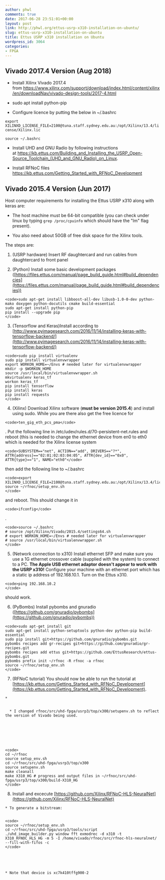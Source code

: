 ```yaml
---
author: phwl
comments: true
date: 2017-06-28 23:51:01+00:00
layout: post
link: http://phwl.org/ettus-usrp-x310-installation-on-ubuntu/
slug: ettus-usrp-x310-installation-on-ubuntu
title: Ettus USRP x310 installation on Ubuntu
wordpress_id: 3064
categories:
- FPGA
---
```


## Vivado 2017.4 Version (Aug 2018)





 	
  * Install Xilinx Vivado 2017.4 from https://www.xilinx.com/support/download/index.html/content/xilinx/en/downloadNav/vivado-design-tools/2017-4.html

 	
  * sudo apt install python-pip

 	
  * Configure licence by putting the below in ~/.bashrc


`export XILINXD_LICENSE_FILE=2100@tuna.staff.sydney.edu.au:/opt/Xilinx/13.4/license/Xilinx.lic`

`source ~/.bashrc`



 	
  * Install UHD and GNU Radio by following instructions at https://kb.ettus.com/Building_and_Installing_the_USRP_Open-Source_Toolchain_(UHD_and_GNU_Radio)_on_Linux.

 	
  * Install RFNoC files https://kb.ettus.com/Getting_Started_with_RFNoC_Development




## Vivado 2015.4 Version (Jun 2017)


Host computer requirements for installing the Ettus USRP x310 along with keras are:



 	
  * The host machine must be 64-bit compatible (you can check under linux by typing `grep /proc/cpuinfo` which should have the "lm" flag present).

 	
  * You also need about 50GB of free disk space for the Xilinx tools.


The steps are:
<!-- more -->

 	
  1. (USRP hardware) Insert RF daughtercard and run cables from daughtercard to front panel

 	
  2. (Python) Install some basic development packages ([https://files.ettus.com/manual/page_build_guide.html#build_dependencies](https://files.ettus.com/manual/page_build_guide.html#build_dependencies))

    
    <code>sudo apt-get install libboost-all-dev libusb-1.0-0-dev python-mako doxygen python-docutils cmake build-essential
    sudo apt-get install python-pip
    pip install --upgrade pip
    </code>




 	
  3. (Tensorflow and Keras)Install according to [http://www.pyimagesearch.com/2016/11/14/installing-keras-with-tensorflow-backend/](http://www.pyimagesearch.com/2016/11/14/installing-keras-with-tensorflow-backend/)

    
    <code>sudo pip install virtualenv
    sudo pip install virtualenvwrapper
    export WORKON_HOME=~/Envs # needed later for virtualenvwrapper
    mkdir -p $WORKON_HOME
    source /usr/local/bin/virtualenvwrapper.sh
    mkvirtualenv keras_tf
    workon keras_tf
    pip install tensorflow
    pip install keras
    pip install requests
    </code>




 	
  4. (Xilinx) Download Xilinx software (**must be version 2015.4**) and install using sudo. While you are there also get the free licence for

    
    <code>ten_gig_eth_pcs_pma</code>


. Put the following line in /etc/udev/rules.d/70-persistent-net.rules and reboot (this is needed to change the ethernet device from en0 to eth0 which is needed for the Xilinx license system

    
    <code>SUBSYSTEM=="net", ACTION=="add", DRIVERS=="?*", ATTR{address}=="02:01:02:03:04:05", ATTR{dev_id}=="0x0", ATTR{type}=="1", NAME="eth0"</code>


then add the following line to ~/.bashrc

    
    <code>export XILINXD_LICENSE_FILE=2100@tuna.staff.sydney.edu.au:/opt/Xilinx/13.4/license/Xilinx.lic
    source ~/rfnoc/setup_env.sh
    </code>


and reboot. This should change it in

    
    <code>ifconfig</code>


.

    
    <code>source ~/.bashrc
    # source /opt/Xilinx/Vivado/2015.4/settings64.sh
    # export WORKON_HOME=~/Envs # needed later for virtualenvwrapper
    # source /usr/local/bin/virtualenvwrapper.sh
    </code>




 	
  5. (Network connection to x310) Install ethernet SFP and make sure you use a 1G ethernet crossover cable (supplied with the system) to connect to a PC. **The Apple USB ethernet adaptor doesn't appear to work with the USRP x310!** Configure your machine with an ethernet port which has a static ip address of 192.168.10.1. Turn on the Ettus x310.

    
    <code>ping 192.168.10.2
    </code>


should work.

 	
  6. (PyBombs) Install pybombs and gnuradio ([https://github.com/gnuradio/pybombs](https://github.com/gnuradio/pybombs))

    
    <code>sudo apt-get install git
    sudo apt-get install python-setuptools python-dev python-pip build-essential
    sudo pip install git+https://github.com/gnuradio/pybombs.git
    pybombs recipes add gr-recipes git+https://github.com/gnuradio/gr-recipes.git
    pybombs recipes add ettus git+https://github.com/EttusResearch/ettus-pybombs.git
    pybombs prefix init ~/rfnoc -R rfnoc -a rfnoc
    source ~/rfnoc/setup_env.sh
    </code>




 	
  7. (RFNoC tutorial) You should now be able to run the tutorial at [https://kb.ettus.com/Getting_Started_with_RFNoC_Development](https://kb.ettus.com/Getting_Started_with_RFNoC_Development).

 	
    * 

 	
      * I changed rfnoc/src/uhd-fpga/usrp3/top/x300/setupenv.sh to reflect the version of Vivado being used.






    
    <code>
    cd ~/rfnoc
    source setup_env.sh
    cd ~/rfnoc/src/uhd-fpga/usrp3/top/x300
    source setupenv.sh
    make cleanall
    make X310_HG # progress and output files in ~/rfnoc/src/uhd-fpga/usrp3/top/x300/build-X310_HG
    </code>




 	
  8. Install and excecute [https://github.com/Xilinx/RFNoC-HLS-NeuralNet](https://github.com/Xilinx/RFNoC-HLS-NeuralNet)

 	
    * To generate a bitstream:

    
    <code>
    source ~/rfnoc/setup_env.sh
    cd ~/rfnoc/src/uhd-fpga/usrp3/tools/script
    ./uhd_image_builder.py window fft exmodrec -d x310 -t X310_RFNOC_HLS_HG -m 5 -I /home/vivado/rfnoc/src/rfnoc-hls-neuralnet/ --fill-with-fifos -c
    </code>




 	
    * Note that device is xc7k410tffg900-2





